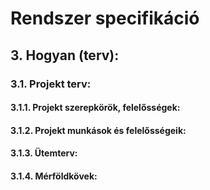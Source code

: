 # Rendszer specifikáció

## 3. Hogyan (terv):

### 3.1. Projekt terv:

#### 3.1.1. Projekt szerepkörök, felelősségek:

#### 3.1.2. Projekt munkások és felelősségeik:

#### 3.1.3. Ütemterv:

#### 3.1.4. Mérföldkövek: